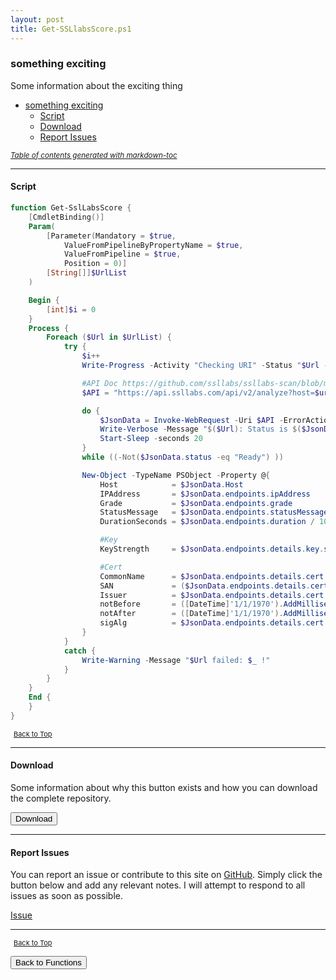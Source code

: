```yaml
---
layout: post
title: Get-SSLlabsScore.ps1
---
```


### something exciting

Some information about the exciting thing

- [something exciting](#something-exciting)
  - [Script](#script)
  - [Download](#download)
  - [Report Issues](#report-issues)

<small><i><a href='http://ecotrust-canada.github.io/markdown-toc/'>Table of contents generated with markdown-toc</a></i></small>

---

#### Script

```powershell
function Get-SslLabsScore {
    [CmdletBinding()]
    Param(
        [Parameter(Mandatory = $true,
            ValueFromPipelineByPropertyName = $true,
            ValueFromPipeline = $true,
            Position = 0)]
        [String[]]$UrlList
    )

    Begin {
        [int]$i = 0
    }
    Process {
        Foreach ($Url in $UrlList) {
            try {
                $i++
                Write-Progress -Activity "Checking URI" -Status "$Url - $i/$(@($UrlList).count) $($i/$(@($UrlList).count)*100 -as [int])%" -PercentComplete ($i / $(@($UrlList).count) * 100 -as [int])

                #API Doc https://github.com/ssllabs/ssllabs-scan/blob/master/ssllabs-api-docs-v3.md
                $API = "https://api.ssllabs.com/api/v2/analyze?host=$url&all=on&maxAge=24&"

                do {
                    $JsonData = Invoke-WebRequest -Uri $API -ErrorAction SilentlyContinue | ConvertFrom-Json
                    Write-Verbose -Message "$($Url): Status is $($JsonData.status), sleeping for 20 seconds"
                    Start-Sleep -seconds 20
                }
                while ((-Not($JsonData.status -eq "Ready") ))

                New-Object -TypeName PSObject -Property @{
                    Host            = $JsonData.Host
                    IPAddress       = $JsonData.endpoints.ipAddress
                    Grade           = $JsonData.endpoints.grade
                    StatusMessage   = $JsonData.endpoints.statusMessage
                    DurationSeconds = $JsonData.endpoints.duration / 1000 -as [int]

                    #Key
                    KeyStrength     = $JsonData.endpoints.details.key.size

                    #Cert
                    CommonName      = $JsonData.endpoints.details.cert | Select-Object -ExpandProperty commonNames
                    SAN             = ($JsonData.endpoints.details.cert | Select-Object -ExpandProperty altNames) -join ','
                    Issuer          = $JsonData.endpoints.details.cert.issuerLabel
                    notBefore       = ([DateTime]'1/1/1970').AddMilliseconds($JsonData.endpoints.details.cert.notBefore)
                    notAfter        = ([DateTime]'1/1/1970').AddMilliseconds($JsonData.endpoints.details.cert.notAfter)
                    sigAlg          = $JsonData.endpoints.details.cert.sigAlg
                }
            }
            catch {
                Write-Warning -Message "$Url failed: $_ !"
            }
        }
    }
    End {
    }
}
```

<span style="font-size:11px;"><a href="#"><i class="fas fa-caret-up" aria-hidden="true" style="color: white; margin-right:5px;"></i>Back to Top</a></span>

---

#### Download

Some information about why this button exists and how you can download the complete repository.

<button class="btn" type="submit" onclick="window.open('/PowerShell/functions/Get-SSLlabsScore.ps1')">
    <i class="fa fa-cloud-download-alt">
    </i>
        Download
</button>

---

#### Report Issues

You can report an issue or contribute to this site on <a href="https://github.com/BanterBoy/scripts-blog/issues">GitHub</a>. Simply click the button below and add any relevant notes. I will attempt to respond to all issues as soon as possible.

<!-- Place this tag where you want the button to render. -->

<a class="github-button" href="https://github.com/BanterBoy/scripts-blog/issues/new?title=Get-SSLlabsScore.ps1&body=There is a problem with this function. Please find details below." data-show-count="true" aria-label="Issue BanterBoy/scripts-blog on GitHub">Issue</a>

---

<span style="font-size:11px;"><a href="#"><i class="fas fa-caret-up" aria-hidden="true" style="color: white; margin-right:5px;"></i>Back to Top</a></span>

<a href="/menu/_pages/functions.html">
    <button class="btn">
        <i class='fas fa-reply'>
        </i>
            Back to Functions
    </button>
</a>

[1]: http://ecotrust-canada.github.io/markdown-toc
[2]: https://github.com/googlearchive/code-prettify

```

```
